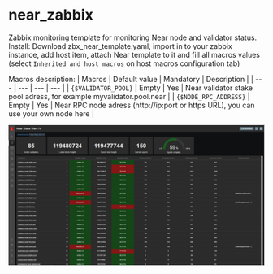 # near_zabbix
Zabbix monitoring template for monitoring Near node and validator status.\
Install: Download zbx_near_template.yaml, import in to your zabbix instance, add host item, attach Near template to it and fill all macros values (select `Inherited and host macros` on host macros configuration tab)

Macros description:
| Macros | Default value | Mandatory | Description |
| --- | --- | --- | --- |
| `{$VALIDATOR_POOL}` | Empty | Yes | Near validator stake pool adress, for example myvalidator.pool.near |
| `{$NODE_RPC_ADDRESS}` | Empty | Yes | Near RPC node adress (http://ip:port or https URL), you can use your own node here |

<picture> <img align="left" src="https://github.com/Lefey/Lefey/raw/main/img/stakewars_dashboard.jpg"></picture>
